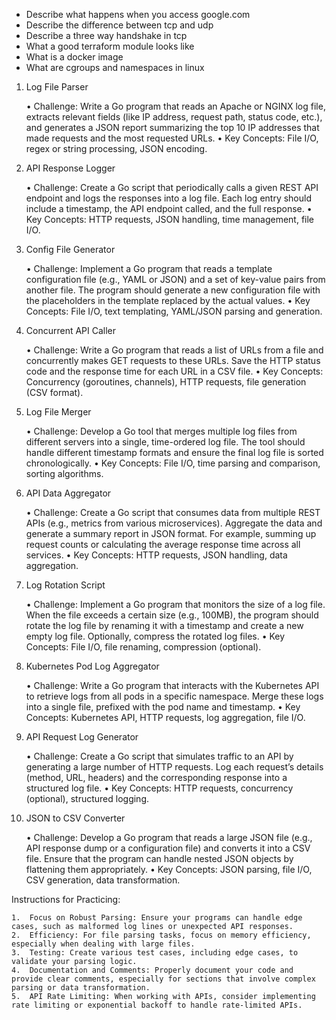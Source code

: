 - Describe what happens when you access google.com
- Describe the difference between tcp and udp
- Describe a three way handshake in tcp
- What a good terraform module looks like
- What is a docker image
- What are cgroups and namespaces in linux

1. Log File Parser

	•	Challenge: Write a Go program that reads an Apache or NGINX log file, extracts relevant fields (like IP address, request path, status code, etc.), and generates a JSON report summarizing the top 10 IP addresses that made requests and the most requested URLs.
	•	Key Concepts: File I/O, regex or string processing, JSON encoding.

2. API Response Logger

	•	Challenge: Create a Go script that periodically calls a given REST API endpoint and logs the responses into a log file. Each log entry should include a timestamp, the API endpoint called, and the full response.
	•	Key Concepts: HTTP requests, JSON handling, time management, file I/O.

3. Config File Generator

	•	Challenge: Implement a Go program that reads a template configuration file (e.g., YAML or JSON) and a set of key-value pairs from another file. The program should generate a new configuration file with the placeholders in the template replaced by the actual values.
	•	Key Concepts: File I/O, text templating, YAML/JSON parsing and generation.

4. Concurrent API Caller

	•	Challenge: Write a Go program that reads a list of URLs from a file and concurrently makes GET requests to these URLs. Save the HTTP status code and the response time for each URL in a CSV file.
	•	Key Concepts: Concurrency (goroutines, channels), HTTP requests, file generation (CSV format).

5. Log File Merger

	•	Challenge: Develop a Go tool that merges multiple log files from different servers into a single, time-ordered log file. The tool should handle different timestamp formats and ensure the final log file is sorted chronologically.
	•	Key Concepts: File I/O, time parsing and comparison, sorting algorithms.

6. API Data Aggregator

	•	Challenge: Create a Go script that consumes data from multiple REST APIs (e.g., metrics from various microservices). Aggregate the data and generate a summary report in JSON format. For example, summing up request counts or calculating the average response time across all services.
	•	Key Concepts: HTTP requests, JSON handling, data aggregation.

7. Log Rotation Script

	•	Challenge: Implement a Go program that monitors the size of a log file. When the file exceeds a certain size (e.g., 100MB), the program should rotate the log file by renaming it with a timestamp and create a new empty log file. Optionally, compress the rotated log files.
	•	Key Concepts: File I/O, file renaming, compression (optional).

8. Kubernetes Pod Log Aggregator

	•	Challenge: Write a Go program that interacts with the Kubernetes API to retrieve logs from all pods in a specific namespace. Merge these logs into a single file, prefixed with the pod name and timestamp.
	•	Key Concepts: Kubernetes API, HTTP requests, log aggregation, file I/O.

9. API Request Log Generator

	•	Challenge: Create a Go script that simulates traffic to an API by generating a large number of HTTP requests. Log each request’s details (method, URL, headers) and the corresponding response into a structured log file.
	•	Key Concepts: HTTP requests, concurrency (optional), structured logging.

10. JSON to CSV Converter

	•	Challenge: Develop a Go program that reads a large JSON file (e.g., API response dump or a configuration file) and converts it into a CSV file. Ensure that the program can handle nested JSON objects by flattening them appropriately.
	•	Key Concepts: JSON parsing, file I/O, CSV generation, data transformation.

Instructions for Practicing:

	1.	Focus on Robust Parsing: Ensure your programs can handle edge cases, such as malformed log lines or unexpected API responses.
	2.	Efficiency: For file parsing tasks, focus on memory efficiency, especially when dealing with large files.
	3.	Testing: Create various test cases, including edge cases, to validate your parsing logic.
	4.	Documentation and Comments: Properly document your code and provide clear comments, especially for sections that involve complex parsing or data transformation.
	5.	API Rate Limiting: When working with APIs, consider implementing rate limiting or exponential backoff to handle rate-limited APIs.

